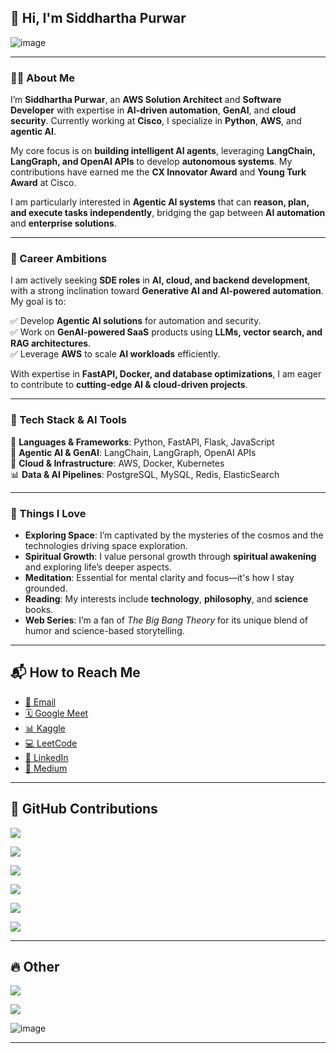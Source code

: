 ## 👋 Hi, I'm Siddhartha Purwar  

![image](https://github.com/user-attachments/assets/5fe70d18-efa2-4a8c-ada3-7a3cb2346598)  

---

### 👨‍💻 About Me  

I’m **Siddhartha Purwar**, an **AWS Solution Architect** and **Software Developer** with expertise in **AI-driven automation**, **GenAI**, and **cloud security**. Currently working at **Cisco**, I specialize in **Python**, **AWS**, and **agentic AI**.  

My core focus is on **building intelligent AI agents**, leveraging **LangChain, LangGraph, and OpenAI APIs** to develop **autonomous systems**. My contributions have earned me the **CX Innovator Award** and **Young Turk Award** at Cisco.  

I am particularly interested in **Agentic AI systems** that can **reason, plan, and execute tasks independently**, bridging the gap between **AI automation** and **enterprise solutions**.  

---

### 🌟 Career Ambitions  

I am actively seeking **SDE roles** in **AI, cloud, and backend development**, with a strong inclination toward **Generative AI and AI-powered automation**. My goal is to:  

✅ Develop **Agentic AI solutions** for automation and security.  
✅ Work on **GenAI-powered SaaS** products using **LLMs, vector search, and RAG architectures**.  
✅ Leverage **AWS** to scale **AI workloads** efficiently.  

With expertise in **FastAPI, Docker, and database optimizations**, I am eager to contribute to **cutting-edge AI & cloud-driven projects**.  

---

### 🧠 Tech Stack & AI Tools  

🚀 **Languages & Frameworks**: Python, FastAPI, Flask, JavaScript  
🧩 **Agentic AI & GenAI**: LangChain, LangGraph, OpenAI APIs  
🔗 **Cloud & Infrastructure**: AWS, Docker, Kubernetes  
📊 **Data & AI Pipelines**: PostgreSQL, MySQL, Redis, ElasticSearch  

---

### 💖 Things I Love

- **Exploring Space**: I’m captivated by the mysteries of the cosmos and the technologies driving space exploration.
- **Spiritual Growth**: I value personal growth through **spiritual awakening** and exploring life’s deeper aspects.
- **Meditation**: Essential for mental clarity and focus—it's how I stay grounded.
- **Reading**: My interests include **technology**, **philosophy**, and **science** books.
- **Web Series**: I’m a fan of _The Big Bang Theory_ for its unique blend of humor and science-based storytelling.
---

## 📬 How to Reach Me  

- [📧 Email](mailto:siddpurwar@gmail.com)  
- [🗓️ Google Meet](https://calendly.com/siddp6)  
- [📊 Kaggle](https://www.kaggle.com/siddp6/)  
- [💻 LeetCode](https://leetcode.com/siddp6/)  
- [🔗 LinkedIn](https://www.linkedin.com/in/siddp6/)  
- [📝 Medium](https://siddp6.medium.com/)  

---

## 🐙 GitHub Contributions  

![](https://github-profile-summary-cards.vercel.app/api/cards/profile-details?username=sidd6p&theme=tokyonight)  

![](http://github-profile-summary-cards.vercel.app/api/cards/most-commit-language?username=sidd6p&theme=tokyonight)  

![](http://github-profile-summary-cards.vercel.app/api/cards/stats?username=sidd6p&theme=tokyonight)  

![](https://activity-graph.herokuapp.com/graph?username=sidd6p&theme=black)  

![](http://github-profile-summary-cards.vercel.app/api/cards/productive-time?username=sidd6p&theme=tokyonight&utcOffset=8)  

![](https://github-profile-trophy.vercel.app/?username=sidd6p&theme=tokyonight)  

---

## 🔥 Other  

![](https://leetcard.jacoblin.cool/siddp6?ext=contest)  

![](https://user-images.githubusercontent.com/91800813/236804697-b2f7a463-f1fe-4429-b5fb-4864d9614ccc.png)  

![image](https://github.com/user-attachments/assets/cd96cc00-248c-4f8b-9469-576c0d8898a0)  

---
